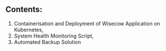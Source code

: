 ## Contents:
1. Containerisation and Deployment of Wisecow Application on Kubernetes, 
2. System Health Monitoring Script, 
3. Automated Backup Solution
